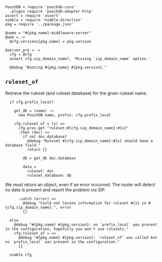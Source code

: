     PouchDB = require 'pouchdb-core'
      .plugin require 'pouchdb-adapter-http'
    assert = require 'assert'
    nimble = require 'nimble-direction'
    pkg = require '../package.json'

    @name = "#{pkg.name}:middleware:server"
    @web = ->
      @cfg.versions[pkg.name] = pkg.version

    @server_pre = ->
      cfg = @cfg
      assert cfg.sip_domain_name?, 'Missing `sip_domain_name` option.'

      @debug "Booting #{pkg.name} #{pkg.version}."

`ruleset_of`
------------

Retrieve the ruleset (and ruleset database) for the given ruleset name.

      if cfg.prefix_local?

        get_db = (name) ->
          new PouchDB name, prefix: cfg.prefix_local

        cfg.ruleset_of = (x) =>
          cfg.prov.get "ruleset:#{cfg.sip_domain_name}:#{x}"
          .then (doc) =>
            if not doc.database?
              @debug "Ruleset #{cfg.sip_domain_name}:#{x} should have a database field."
              return {}

            db = get_db doc.database

            data =
              ruleset: doc
              ruleset_database: db

We _must_ return an object, even if an error occurred. The router will detect no data is present and report the problem via SIP.

          .catch (error) =>
            @debug "Could not locate information for ruleset #{x} in #{cfg.sip_domain_name}.", error
            {}

      else
        @debug "#{pkg.name} #{pkg.version}: no `prefix_local` was present in the configuration, hopefully you won't use rulesets."
        cfg.ruleset_of = =>
          @debug "#{pkg.name} #{pkg.version}: `ruleset_of` was called but no `prefix_local` was present in the configuration."
          {}

      nimble cfg
